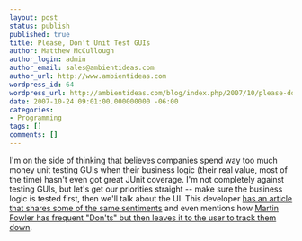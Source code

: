 ```yaml
---
layout: post
status: publish
published: true
title: Please, Don't Unit Test GUIs
author: Matthew McCullough
author_login: admin
author_email: sales@ambientideas.com
author_url: http://www.ambientideas.com
wordpress_id: 64
wordpress_url: http://ambientideas.com/blog/index.php/2007/10/please-dont-unit-test-guis/
date: 2007-10-24 09:01:00.000000000 -06:00
categories:
- Programming
tags: []
comments: []
---
```

<p>I'm on the side of thinking that believes companies spend way too much money unit testing GUIs when their business logic (their real value, most of the time) hasn't even got great JUnit coverage. I'm not completely against testing GUIs, but let's get our priorities straight -- make sure the business logic is tested first, then we'll talk about the UI. This developer <a href="http://www.regdeveloper.co.uk/2007/10/22/gui_unit_testing/" target="_blank">has an article that shares some of the same sentiments</a> and even mentions how <a href="http://www.theserverside.com/news/thread.tss?thread_id=25355" target="_blank">Martin Fowler has frequent "Don'ts" but then leaves it to the user to track them down</a>.</p><br /><br />
